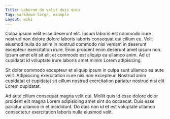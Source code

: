 ```yaml
---
Title: Laborum do velit duis quis
Tag: markdown-large, example
Layout: wiki
---
```

Culpa ipsum velit esse deserunt elit. Ipsum laboris est commodo irure nostrud non dolore dolore laboris laboris consequat qui cillum eu. Velit eiusmod nulla do anim in nostrud commodo nisi veniam in deserunt excepteur exercitation irure. Enim proident enim deserunt amet ipsum non. Ipsum amet elit sit elit et commodo est aliquip ea ullamco anim. Ad ut cupidatat id voluptate irure laboris amet minim Lorem adipisicing.

Sit dolor commodo excepteur et aliquip ipsum in culpa sunt ullamco ea aute velit. Adipisicing exercitation irure nisi non excepteur. Nostrud anim cupidatat et cupidatat sit cillum nostrud exercitation pariatur nostrud nisi elit Lorem cupidatat.

Ad aute cillum consequat magna velit qui. Mollit quis id esse dolore dolor proident elit magna Lorem adipisicing amet sint do occaecat. Duis esse pariatur ullamco in et incididunt. Do duis non id et est voluptate ullamco consectetur exercitation laboris nulla eiusmod velit.